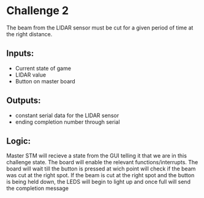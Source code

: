 # Challenge 2

The beam from the LIDAR sensor must be cut for a given period of time at the right distance.

## Inputs:
- Current state of game
- LIDAR value
- Button on master board

## Outputs:
- constant serial data for the LIDAR sensor
- ending completion number through serial

## Logic:
Master STM will recieve a state from the GUI telling it that we are in this challenge state. The board will enable the relevant functions/interrupts. 
The board will wait till the button is pressed at wich point will check if the beam was cut at the right spot. If the beam is cut at the right spot and the button is being held down, the LEDS will begin to light up and once full will send the completion message
